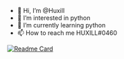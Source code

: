 - 👋 Hi, I’m @Huxill
- 👀 I’m interested in python
- 🌱 I’m currently learning python
- 📫 How to reach me HUXILL#0460

[![Readme Card](https://github-readme-stats.vercel.app/api/pin/?username=anuraghazra&repo=github-readme-stats)](https://github.com/Huxill/WhiteScript)


